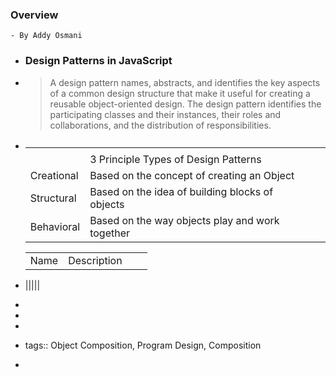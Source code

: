 ### Overview
	- By Addy Osmani
- ### Design Patterns in JavaScript
- > A design pattern names, abstracts, and identifies the key aspects of a common design structure that make it useful for creating a reusable object-oriented design. The design pattern identifies the participating classes and their instances, their roles and collaborations, and the distribution of responsibilities.
- |||||
  |--|--|--|--|
  |||||
  ||3 Principle Types of Design Patterns|||
  |Creational|Based on the concept of creating an Object|||
  |Structural|Based on the idea of building blocks of objects|||
  |Behavioral|Based on the way objects play and work together|||
  
  |||||
  |--|--|--|--|
  |Name|Description| |
- |||||
-
-
-
- tags:: Object Composition, Program Design, Composition
-